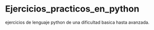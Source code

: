 # Ejercicios_practicos_en_python
ejercicios de lenguaje python de una dificultad basica hasta avanzada.
